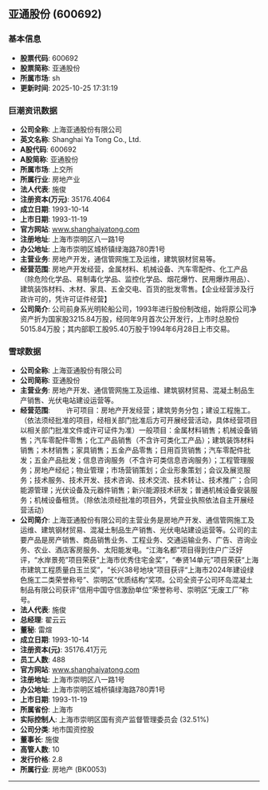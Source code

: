 ## 亚通股份 (600692)

### 基本信息

- **股票代码**: 600692
- **股票简称**: 亚通股份
- **所属市场**: sh
- **更新时间**: 2025-10-25 17:31:19

### 巨潮资讯数据

- **公司全称**: 上海亚通股份有限公司
- **英文名称**: Shanghai Ya Tong Co., Ltd.
- **A股代码**: 600692
- **A股简称**: 亚通股份
- **所属市场**: 上交所
- **所属行业**: 房地产业
- **法人代表**: 施俊
- **注册资本(万元)**: 35176.4064
- **成立日期**: 1993-10-14
- **上市日期**: 1993-11-19
- **官方网站**: www.shanghaiyatong.com
- **注册地址**: 上海市崇明区八一路1号
- **办公地址**: 上海市崇明区城桥镇绿海路780弄1号
- **主营业务**: 房地产开发，通信管网施工及运维，建筑钢材贸易等。
- **经营范围**: 房地产开发经营，金属材料、机械设备、汽车零配件、化工产品（除危险化学品、易制毒化学品、监控化学品、烟花爆竹、民用爆炸用品）、建筑装饰材料、木材、家具、五金交电、百货的批发零售。【企业经营涉及行政许可的，凭许可证件经营】
- **公司简介**: 公司前身系光明轮船公司，1993年进行股份制改组，始将原公司净资产折为国家股3215.84万股，经同年9月首次公开发行，上市时总股份5015.84万股；其内部职工股95.40万股于1994年6月28日上市交易。

### 雪球数据

- **公司全称**: 上海亚通股份有限公司
- **公司简称**: 亚通股份
- **主营业务**: 房地产开发、通信管网施工及运维、建筑钢材贸易、混凝土制品生产销售、光伏电站建设运营等。
- **经营范围**: 　　许可项目：房地产开发经营；建筑劳务分包；建设工程施工。（依法须经批准的项目，经相关部门批准后方可开展经营活动，具体经营项目以相关部门批准文件或许可证件为准）一般项目：金属材料销售；机械设备销售；汽车零配件零售；化工产品销售（不含许可类化工产品）；建筑装饰材料销售；木材销售；家具销售；五金产品零售；日用百货销售；汽车零配件批发；五金产品批发；信息咨询服务（不含许可类信息咨询服务）；工程管理服务；房地产经纪；物业管理；市场营销策划；企业形象策划；会议及展览服务；技术服务、技术开发、技术咨询、技术交流、技术转让、技术推广；合同能源管理；光伏设备及元器件销售；新兴能源技术研发；普通机械设备安装服务；机械设备租赁。（除依法须经批准的项目外，凭营业执照依法自主开展经营活动）
- **公司简介**: 上海亚通股份有限公司的主营业务是房地产开发、通信管网施工及运维、建筑钢材贸易、混凝土制品生产销售、光伏电站建设运营等。公司的主要产品是房产销售、商品销售业务、工程业务、交通运输业务、广告、咨询业务、农业、酒店客房服务、太阳能发电。“江海名都”项目得到住户广泛好评，“水岸景苑”项目荣获“上海市优秀住宅金奖”，“奉贤14单元”项目荣获“上海市建筑工程质量白玉兰奖”，“长兴38号地块”项目获评“上海市2024年建设绿色施工二类荣誉称号”、崇明区“优质结构”奖项。公司全资子公司环岛混凝土制品有限公司获评“信用中国守信激励单位”荣誉称号、崇明区“无废工厂”称号。
- **法人代表**: 施俊
- **总经理**: 翟云云
- **董秘**: 雷煊
- **成立日期**: 1993-10-14
- **注册资本(元)**: 35176.41万元
- **员工人数**: 488
- **官方网站**: www.shanghaiyatong.com
- **注册地址**: 上海市崇明区八一路1号
- **办公地址**: 上海市崇明区城桥镇绿海路780弄1号
- **上市日期**: 1993-11-19
- **所属省份**: 上海市
- **实际控制人**: 上海市崇明区国有资产监督管理委员会 (32.51%)
- **公司分类**: 地市国资控股
- **董事长**: 施俊
- **高管人数**: 10
- **发行价格**: 2.8
- **所属行业**: 房地产 (BK0053)

---